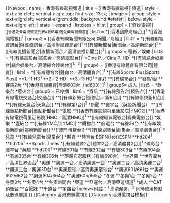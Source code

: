 {{Navbox
| name  = 香港有線電視頻道
| title  = [[香港有線電視]]頻道
| style  =  text-align:left; vertical-align: top; font-size: 13px;
| image = 
| group-style = text-align:left; vertical-align:middle; background:#efefef;
| below-style = text-align: left;
| state  = expand
| listclass = hlist
| group1 = [[奇妙電視]]<br><small>[[香港免費電視頻道列表#數碼電視|免費電視頻道]]</small>
| list1  = 
*[[香港國際財經台]]<sup>1</sup>
*[[香港開電視]]<sup>1</sup>
| group2 = [[香港有線新聞有限公司|新聞／財經]]
| list2  = 
*[[有線財經資訊台|財經資訊台／高清財經資訊台]]<sup>1</sup>
*[[有線新聞台|新聞台／高清新聞台]]<sup>1</sup>
*[[有線直播新聞台|直播新聞台／高清直播新聞台]]<sup>1</sup>
| group3 = 電影／娛樂
| list3  = 
*[[有線電影台|電影台／高清電影台]]<sup>1</sup>
*Cine P.／Cine P. HD<sup>1</sup>
*[[有線綜合娛樂台|綜合娛樂台／高清綜合娛樂台]]<sup>1、2</sup>
| group4 = [[香港有線體育有限公司|體育]]
| list4  = 
*[[有線體育台|體育台／高清體育台]]<sup>1</sup>
*[[有線Sports Plus|Sports Plus]]
**1／1 HD<sup>1</sup>
**2／2 HD<sup>1</sup>
**3／3 HD<sup>1</sup>
*博彩
**[[有線18台]]
**賽馬1台
**賽馬2台
**[[香港有線體育|高清603台（hd603）]]<sup>1</sup>
| group5= 成人
| list5 = 
*歡樂台
*惹火台
| group6 = 已停播
| list6  = 
*資訊
**[[有線預告台|預告台]]
**[[香港有線電視交通台|交通台]]
**[[有線新知台|進修台／新知台]]
**[[有線衛視新知台]]
**[[有線天氣台|天氣台]]
**[[有線第1台]]<sup>2</sup>
*新聞
**寰宇台（英語新聞台）
**[[有線重點新聞台|重點新聞台]]
*電影
**[[香港有線電視荷里活影院|HMC2]]
**[[香港有線電視荷里活影院|HMC／高清HMC]]<sup>1</sup>
**[[有線經典電影台|經典電影台]]
*娛樂
**壹級台
**[[有線YMC台|YMC]]
**購物台
**自選台
**有線28台
**[[有線娛樂新聞台|娛樂新聞台]]
**[[澳門博覽台]]
**[[有線劇集台|劇集台／高清劇集台]]<sup>1</sup>
*兒童
**[[有線兒童台|兒童台]]
*體育
**體育台 ESPN{{to}}ESPN
**hd204<sup>1</sup>
**hd205<sup>1</sup>
**Sports Times
*[[有線體育2台|體育2台／高清體育2台]]<sup>1</sup>
*球彩台
*賠率台
*英超
**hd200<sup>1</sup>
**有線301台
**有線302台
**有線303台
**有線304台
**有線305台
**有線306台
**英超自選服務（有線690台）
*世界盃
**世界盃台／高清世界盃台<sup>1</sup>
*奧運
**奧運一台／高清奧運一台<sup>1</sup>
**奧運二台／高清奧運二台<sup>1</sup>
**奧運三台／奧運3D台<sup>1</sup>
**奧運足球／高清奧運足球台<sup>1</sup>
**奧運601/661台
**奧運602/662台
**奧運604/664台
**奧運605/665台
*冬運
**冬奧1台
**冬奧2台
**冬奧3台
**冬奧4台
**冬奧新聞台
*亞運
**亞運台／高清亞運頻道<sup>1</sup>
*成人
**CAT預告台
**百厭妹
**千嬌台
**宇宙台
|below=附註：<sup>1</sup> 高清頻道、<sup>2</sup> 同時使用模擬及數碼廣播
}}<noinclude>
[[Category:香港有線電視]]
[[Category:香港電視台模板]]
</noinclude>